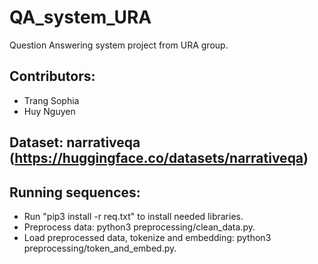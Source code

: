 # QA_system_URA
Question Answering system project from URA group. 

## Contributors:
- Trang Sophia
- Huy Nguyen

## Dataset: narrativeqa (https://huggingface.co/datasets/narrativeqa)

## Running sequences:
- Run "pip3 install -r req.txt" to install needed libraries.
- Preprocess data: python3 preprocessing/clean_data.py.
- Load preprocessed data, tokenize and embedding: python3 preprocessing/token_and_embed.py.